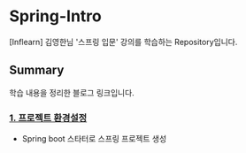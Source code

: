 # Spring-Intro

[Inflearn] 김영한님 '스프링 입문' 강의를 학습하는 Repository입니다.

## Summary
학습 내용을 정리한 블로그 링크입니다. 

###  [1. 프로젝트 환경설정](https://velog.io/@jiiina/Spring-%EA%B9%80%EC%98%81%ED%95%9C-%EC%8A%A4%ED%94%84%EB%A7%81-%EC%9E%85%EB%AC%B8-%EC%9A%94%EC%95%BD1)
- Spring boot 스타터로 스프링 프로젝트 생성
